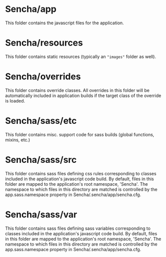 # Sencha/app

This folder contains the javascript files for the application.

# Sencha/resources

This folder contains static resources (typically an `"images"` folder as well).

# Sencha/overrides

This folder contains override classes. All overrides in this folder will be 
automatically included in application builds if the target class of the override
is loaded.

# Sencha/sass/etc

This folder contains misc. support code for sass builds (global functions, 
mixins, etc.)

# Sencha/sass/src

This folder contains sass files defining css rules corresponding to classes
included in the application's javascript code build.  By default, files in this 
folder are mapped to the application's root namespace, 'Sencha'. The
namespace to which files in this directory are matched is controlled by the
app.sass.namespace property in Sencha/.sencha/app/sencha.cfg. 

# Sencha/sass/var

This folder contains sass files defining sass variables corresponding to classes
included in the application's javascript code build.  By default, files in this 
folder are mapped to the application's root namespace, 'Sencha'. The
namespace to which files in this directory are matched is controlled by the
app.sass.namespace property in Sencha/.sencha/app/sencha.cfg. 
